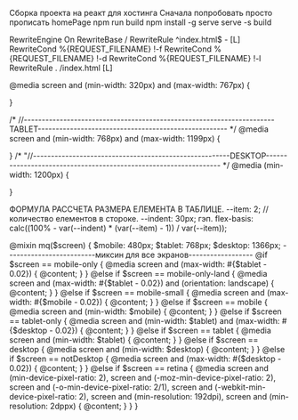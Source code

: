  
 Сборка проекта на реакт для хостинга
 Сначала попробовать просто прописать homePage 
 npm run build
 npm install -g serve
  serve -s build
  
  <IfModule mod_rewrite.c>

  RewriteEngine On
  RewriteBase /
  RewriteRule ^index\.html$ - [L]
  RewriteCond %{REQUEST_FILENAME} !-f
  RewriteCond %{REQUEST_FILENAME} !-d
  RewriteCond %{REQUEST_FILENAME} !-l
  RewriteRule . /index.html [L]


</IfModule>
 
 
 
 @media screen and (min-width: 320px) and (max-width: 767px) {

}

/* //----------------------------------------------------------------------TABLET----------------------------------------------------- */
@media screen and (min-width: 768px) and (max-width: 1199px) {
    
}
/* "//-------------------------------------------------------DESKTOP----------------------------------------------------------------- */
@media (min-width: 1200px) {

}

 
 
 
 ФОРМУЛА РАССЧЕТА РАЗМЕРА ЕЛЕМЕНТА В ТАБЛИЦЕ.
 --item: 2; // количество елементов в стороке.
  --indent: 30px; гэп.
  flex-basis: calc((100% - var(--indent) * (var(--item) - 1)) / var(--item));


@mixin mq($screen) {
	$mobile: 480px;
	$tablet: 768px;
	$desktop: 1366px;
-------------------------миксин для все экранов------------------
	@if $screen == mobile-only {
		@media screen and (max-width: #{$tablet - 0.02}) {
			@content;
		}
	} @else if $screen == mobile-only-land {
		@media screen and (max-width: #{$tablet - 0.02}) and (orientation: landscape) {
			@content;
		}
	} @else if $screen == mobile-small {
		@media screen and (max-width: #{$mobile - 0.02}) {
			@content;
		}
	} @else if $screen == mobile {
		@media screen and (min-width: $mobile) {
			@content;
		}
	} @else if $screen == tablet-only {
		@media screen and (min-width: $tablet) and (max-width: #{$desktop - 0.02}) {
			@content;
		}
	} @else if $screen == tablet {
		@media screen and (min-width: $tablet) {
			@content;
		}
	} @else if $screen == desktop {
		@media screen and (min-width: $desktop) {
			@content;
		}
	} @else if $screen == notDesktop {
		@media screen and (max-width: #{$desktop - 0.02}) {
			@content;
		}
	} @else if $screen == retina {
		@media screen and (min-device-pixel-ratio: 2),
			screen and (-moz-min-device-pixel-ratio: 2),
			screen and (-o-min-device-pixel-ratio: 2/1),
			screen and (-webkit-min-device-pixel-ratio: 2),
			screen and (min-resolution: 192dpi),
			screen and (min-resolution: 2dppx) {
			@content;
		}
	}
}

